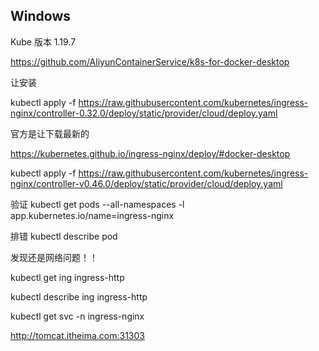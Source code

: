 ## Windows

Kube 版本 1.19.7

https://github.com/AliyunContainerService/k8s-for-docker-desktop

让安装

kubectl apply -f https://raw.githubusercontent.com/kubernetes/ingress-nginx/controller-0.32.0/deploy/static/provider/cloud/deploy.yaml

官方是让下载最新的

https://kubernetes.github.io/ingress-nginx/deploy/#docker-desktop

kubectl apply -f https://raw.githubusercontent.com/kubernetes/ingress-nginx/controller-v0.46.0/deploy/static/provider/cloud/deploy.yaml

验证
kubectl get pods --all-namespaces -l app.kubernetes.io/name=ingress-nginx

排错
kubectl describe pod

发现还是网络问题！！

kubectl get ing ingress-http

kubectl describe ing ingress-http

kubectl get svc -n ingress-nginx

http://tomcat.itheima.com:31303
